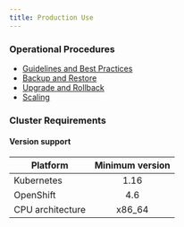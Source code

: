 ```yaml
---
title: Production Use
---
```


### Operational Procedures

- [Guidelines and Best Practices](production-use/guidelines)
- [Backup and Restore](production-use/backup-and-restore)
- [Upgrade and Rollback](production-use/upgrade-and-rollback)
- [Scaling](production-use/scaling)

### Cluster Requirements

#### Version support

| Platform         | Minimum version |
| ---------------- | :-------------: |
| Kubernetes       |      1.16       |
| OpenShift        |       4.6       |
| CPU architecture |     x86_64      |

